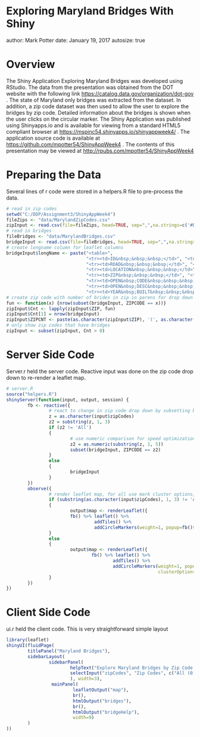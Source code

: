 Exploring Maryland Bridges With Shiny
========================================================
author: Mark Potter
date: January 19, 2017
autosize: true



Overview
========================================================

The Shiny Application Exploring Maryland Bridges was developed using RStudio.  The data from the presentation was obtained from the DOT website with the following link https://catalog.data.gov/organization/dot-gov . The state of Maryland only bridges was extracted from the dataset.  In addition, a zip code dataset was then used to allow the user to explore the bridges by zip code.  Detailed information about the bridges is shown when the user clicks on the circular marker.  The Shiny Application was published using Shinyapps.io and is available for viewing from a standard HTML5 compliant browser at https://mspinc54.shinyapps.io/shinyappweek4/ .  The application source code is available at https://github.com/mpotter54/ShinyAppWeek4 .  The contents of this presentation may be viewed at http://rpubs.com/mpotter54/ShinyAppWeek4

Preparing the Data
========================================================

Several lines of r code were stored in a helpers.R file to pre-process the data.


```r
# read in zip codes
setwd("C:/DDP/Assignment3/ShinyAppWeek4")
fileZips <- "data/MarylandZipCodes.csv"
zipInput <- read.csv(file=fileZips, head=TRUE, sep=",",na.strings=c('#DIV/0', '', 'NA'))
# read in bridges
fileBridges <- "data/MarylandBridges.csv"
bridgeInput <- read.csv(file=fileBridges, head=TRUE, sep=",",na.strings=c('#DIV/0', '', 'NA'))
# create longname column for leaflet columns
bridgeInput$longName <- paste("<table>",
                              "<tr><td>ID&nbsp;&nbsp;&nbsp;</td>", "<td><b>", as.character(bridgeInput$id), "</b></td></tr>",
                              "<tr><td>ROAD&nbsp;&nbsp;&nbsp;</td>", "<td><b>", bridgeInput$ROAD, "</b></td></tr>",
                              "<tr><td>LOCATION&nbsp;&nbsp;&nbsp;</td>", "<td><b>", bridgeInput$LOCATION, "</b></td></tr>",
                              "<tr><td>ZIP&nbsp;&nbsp;&nbsp;</td>", "<td><b>", as.character(bridgeInput$ZIPCODE), "</b></td></tr>",
                              "<tr><td>OPEN&nbsp;CODE&nbsp;&nbsp;&nbsp;</td>", "<td><b>", bridgeInput$OPEN_CODE, "</b></td></tr>", 
                              "<tr><td>OPEN&nbsp;DESC&nbsp;&nbsp;&nbsp;</td>", "<td><b>", bridgeInput$OPEN_DESC, "</b></td></tr>", 
                              "<tr><td>YEAR&nbsp;BUILT&nbsp;&nbsp;&nbsp;</td>", "<td><b>", as.character(bridgeInput$YEAR_BUILT), "</b></td></tr>", sep="")
# create zip code with number of brides in zip in parens for drop down
fun <- function(x) {nrow(subset(bridgeInput, ZIPCODE == x))}
zipInput$Cnt <- lapply(zipInput$ZIP, fun)
zipInput$Cnt[1] = nrow(bridgeInput)
zipInput$ZIPCNT <- paste(as.character(zipInput$ZIP), '(', as.character(zipInput$Cnt), ')', sep = '')
# only show zip codes that have bridges
zipInput <- subset(zipInput, Cnt > 0)
```

Server Side Code
========================================================

Server.r held the server code.  Reactive input was done on the zip code drop down to re-render a leaflet map.


```r
# server.R
source("helpers.R")
shinyServer(function(input, output, session) {
        fb <- reactive({
                # react to change in zip code drop down by subsetting bridge df by zip code
                z = as.character(input$zipCodes)
                z2 = substring(z, 1, 3)
                if (z2 != 'All')
                {
                        # use numeric comparison for speed optimization
                        z2 = as.numeric(substring(z, 1, 5))
                        subset(bridgeInput, ZIPCODE == z2)
                }
                else
                {
                        bridgeInput
                }
        })
        observe({
                # render leaflet map, for all use mark cluster options, for individual zip do not cluster
                if (substring(as.character(input$zipCodes), 1, 3) != 'All')
                {
                        output$map <- renderLeaflet({
                        fb() %>% leaflet() %>%
                                 addTiles() %>%
                                 addCircleMarkers(weight=1, popup=fb()$longName)})
                }
                else
                {
                        output$map <- renderLeaflet({
                                fb() %>% leaflet() %>%
                                        addTiles() %>%
                                        addCircleMarkers(weight=1, popup=fb()$longName, 
                                                         clusterOptions = markerClusterOptions())})
                }
        })
})
```

Client Side Code
========================================================

ui.r held the client code.  This is very straightforward simple layout


```r
library(leaflet)
shinyUI(fluidPage(
        titlePanel("Maryland Bridges"),
        sidebarLayout(
                sidebarPanel(
                        helpText("Explore Maryland Bridges by Zip Code or All"),
                        selectInput("zipCodes", "Zip Codes", c("All (0)")
                        ), width=3),
                 mainPanel(
                         leafletOutput("map"),
                         br(),
                         htmlOutput("bridges"),
                         br(),
                         htmlOutput("bridgeHelp"), 
                         width=9)
        )
))
```
